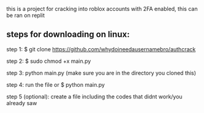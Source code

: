  this is a project for cracking into roblox accounts with 2FA enabled, this can be ran on replit

## steps for downloading on linux:
step 1: $ git clone https://github.com/whydoineedausernamebro/authcrack

step 2: $ sudo chmod +x main.py

step 3: python main.py (make sure you are in the directory you cloned this)

step 4: run the file or $ python main.py

step 5 (optional): create a file including the codes that didnt work/you already saw
